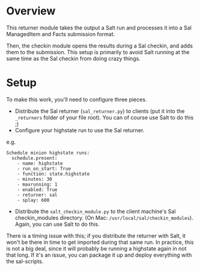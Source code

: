# Overview
This returner module takes the output a Salt run and processes it into
a Sal ManagedItem and Facts submission format.

Then, the checkin module opens the results during a Sal checkin, and
adds them to the submission. This setup is primarily to avoid Salt
running at the same time as the Sal checkin from doing crazy things.

# Setup
To make this work, you'll need to configure three pieces.

- Distribute the Sal returner (`sal_returner.py`) to clients (put it into the `_returners` folder of your file root). You can of course use Salt to do this ;)
- Configure your highstate run to use the Sal returner.

e.g.
```
Schedule minion highstate runs:
  schedule.present:
    - name: highstate
	- run_on_start: True
	- function: state.highstate
	- minutes: 30
	- maxrunning: 1
	- enabled: True
	- returner: sal
	- splay: 600
```

- Distribute the `salt_checkin_module.py` to the client machine's Sal checkin_modules directory. (On Mac: `/usr/local/sal/checkin_modules`). Again, you can use Salt to do this.

There is a timing issue with this; if you distribute the returner with Salt, it won't be there in time to get imported during that same run. In practice, this is not a big deal, since it will probably be running a highstate again in not that long. If it's an issue, you can package it up and deploy everything with the sal-scripts.
